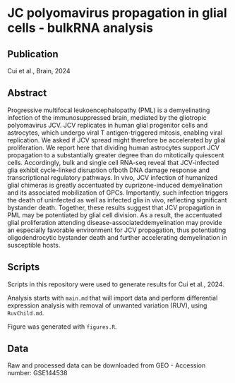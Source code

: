 # JC polyomavirus propagation in glial cells - bulkRNA analysis

## **Publication**

Cui et al., Brain, 2024

## **Abstract**
Progressive multifocal leukoencephalopathy (PML) is a demyelinating infection of the immunosuppressed brain, mediated by the gliotropic polyomavirus JCV. JCV replicates in human glial progenitor cells and astrocytes, which undergo viral T antigen-triggered mitosis, enabling viral replication. We asked if JCV spread might therefore be accelerated by glial proliferation. We report here that dividing human astrocytes support JCV propagation to a substantially greater degree than do mitotically quiescent cells. Accordingly, bulk and single cell RNA-seq reveal that JCV-infected glia exhibit cycle-linked disruption ofboth DNA damage response and transcriptional regulatory pathways. In vivo, JCV infection of humanized glial chimeras is greatly accentuated by cuprizone-induced demyelination and its associated mobilization of GPCs. Importantly, such infection triggers the death of uninfected as well as infected glia in vivo, reflecting significant bystander death. Together, these results suggest that JCV propagation in PML may be potentiated by glial cell division. As a result, the accentuated glial proliferation attending disease-associateddemyelination may provide an especially favorable environment for JCV propagation, thus potentiating oligodendrocytic bystander death and further accelerating demyelination in susceptible hosts.

## **Scripts**

Scripts in this repository were used to generate results for Cui et al., 2024. <br>

Analysis starts with `main.md` that will import data and perform differential expression analysis with removal of unwanted variation (RUV), using `RuvChild.md`. <br>

Figure was generated with `figures.R`. <br>

## **Data**
Raw and processed data can be downloaded from GEO - Accession number: GSE144538
